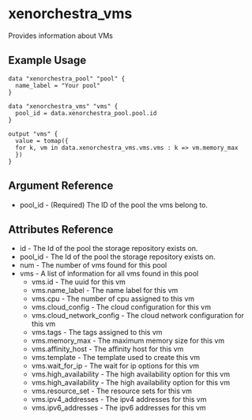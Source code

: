 # xenorchestra_vms

Provides information about VMs

## Example Usage

```hcl
data "xenorchestra_pool" "pool" {
  name_label = "Your pool"
}

data "xenorchestra_vms" "vms" {
  pool_id = data.xenorchestra_pool.pool.id
}

output "vms" {
  value = tomap({
  for k, vm in data.xenorchestra_vms.vms.vms : k => vm.memory_max
  })
}
```

## Argument Reference

* pool_id - (Required) The ID of the pool the vms belong to.

## Attributes Reference

* id - The Id of the pool the storage repository exists on.
* pool_id - The Id of the pool the storage repository exists on.
* num - The number of vms found for this pool
* vms - A list of information for all vms found in this pool
    * vms.id - The uuid for this vm
    * vms.name_label - The name label for this vm
    * vms.cpu - The number of cpu assigned to this vm
    * vms.cloud_config - The cloud configuration for this vm
    * vms.cloud_network_config - The cloud network configuration for this vm
    * vms.tags - The tags assigned to this vm
    * vms.memory_max - The maximum memory size for this vm
    * vms.affinity_host - The affinity host for this vm
    * vms.template - The template used to create this vm
    * vms.wait_for_ip - The wait for ip options for this vm
    * vms.high_availability - The high availability option for this vm
    * vms.high_availability - The high availability option for this vm
    * vms.resource_set - The resource sets for this vm
    * vms.ipv4_addresses - The ipv4 addresses for this vm
    * vms.ipv6_addresses - The ipv6 addresses for this vm 
    
    
    
    
    
